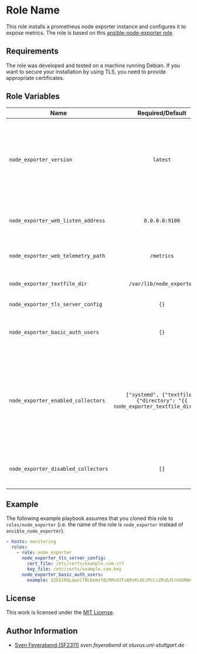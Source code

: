 # Role Name

This role installs a prometheus node exporter instance and configures it to expose metrics.
The role is based on this [ansible-node-exporter role](https://github.com/cloudalchemy/ansible-node-exporter).


## Requirements

The role was developed and tested on a machine running Debian.
If you want to secure your installation by using TLS, you need to provide appropriate certificates.


## Role Variables


| Name                                |                               Required/Default                                | Description                                                                                                                                                      |
| ----------------------------------- | :---------------------------------------------------------------------------: | ---------------------------------------------------------------------------------------------------------------------------------------------------------------- |
| `node_exporter_version`             |                                   `latest`                                    | The version of node exporter that should be installed. If empty or set to `latest` the variable will be set to the newest release.                               |
| `node_exporter_web_listen_address`  |                                `0.0.0.0:9100`                                 | The IP address the service should bind to.                                                                                                                       |
| `node_exporter_web_telemetry_path`  |                                  `/metrics`                                   | Path where the metrics should be served.                                                                                                                         |
| `node_exporter_textfile_dir`        |                           `/var/lib/node_exporter`                            | Directory for the textfile exporter.                                                                                                                             |
| `node_exporter_tls_server_config`   |                                     `{}`                                      | Config for the TLS feature.                                                                                                                                      |
| `node_exporter_basic_auth_users`    |                                     `{}`                                      | List of users and BCRYPT password hashes for basic auth.                                                                                                         |
| `node_exporter_enabled_collectors`  | `["systemd", {"textfile": {"directory": "{{ node_exporter_textfile_dir}}"}}]` | Collectors that will be enabled and their respective configuration. In addition to the collectors defined here there may be others, that are enabled by default. |
| `node_exporter_disabled_collectors` |                                     `[]`                                      | Collectors that should be disabled regardless of the default.                                                                                                    |


## Example

The following example playbook assumes that you cloned this role to `roles/node_exporter`
(i.e. the name of the role is `node_exporter` instead of `ansible_node_exporter`).

```yml
- hosts: monitoring
  roles:
    - role: node_exporter
      node_exporter_tls_server_config:
        cert_file: /etc/certs/example.com.crt
        key_file: /etc/certs/example.com.key
      node_exporter_basic_auth_users:
        example: $2b$10$LqwcCTNLbemzY8/RMuGTFuB0xKL0CcMcLsZRubJCnnDUNWvucjb3K #user example with password example
```


## License

This work is licensed under the [MIT License](./LICENSE).


## Author Information

- [Sven Feyerabend (SF2311)](https://github.com/SF2311) _sven.feyerabend at stuvus.uni-stuttgart.de_
